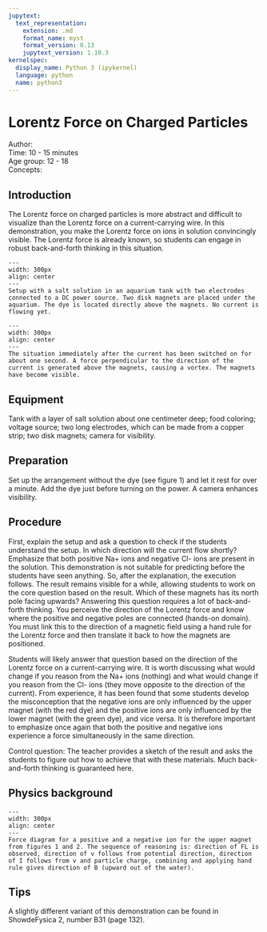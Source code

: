 ```yaml
---
jupytext:
  text_representation:
    extension: .md
    format_name: myst
    format_version: 0.13
    jupytext_version: 1.10.3
kernelspec:
  display_name: Python 3 (ipykernel)
  language: python
  name: python3
---
```


# Lorentz Force on Charged Particles


Author:     \
Time:	 10 - 15 minutes\
Age group:	12 - 18\
Concepts:	

## Introduction
The Lorentz force on charged particles is more abstract and difficult to visualize than the Lorentz force on a current-carrying wire. In this demonstration, you make the Lorentz force on ions in solution convincingly visible. The Lorentz force is already known, so students can engage in robust back-and-forth thinking in this situation.

```{image} dm84_figure1.jpg
---
width: 300px
align: center 
---
Setup with a salt solution in an aquarium tank with two electrodes connected to a DC power source. Two disk magnets are placed under the aquarium. The dye is located directly above the magnets. No current is flowing yet.
```



```{image} dm84_figure2.jpg
---
width: 300px
align: center 
---
The situation immediately after the current has been switched on for about one second. A force perpendicular to the direction of the current is generated above the magnets, causing a vortex. The magnets have become visible.
```


## Equipment
Tank with a layer of salt solution about one centimeter deep; food coloring; voltage source; two long electrodes, which can be made from a copper strip; two disk magnets; camera for visibility.

## Preparation
Set up the arrangement without the dye (see figure 1) and let it rest for over a minute. Add the dye just before turning on the power. A camera enhances visibility.

## Procedure
First, explain the setup and ask a question to check if the students understand the setup. In which direction will the current flow shortly? Emphasize that both positive Na+ ions and negative Cl- ions are present in the solution.
This demonstration is not suitable for predicting before the students have seen anything. So, after the explanation, the execution follows. The result remains visible for a while, allowing students to work on the core question based on the result. Which of these magnets has its north pole facing upwards?
Answering this question requires a lot of back-and-forth thinking. You perceive the direction of the Lorentz force and know where the positive and negative poles are connected (hands-on domain). You must link this to the direction of a magnetic field using a hand rule for the Lorentz force and then translate it back to how the magnets are positioned.

Students will likely answer that question based on the direction of the Lorentz force on a current-carrying wire. It is worth discussing what would change if you reason from the Na+ ions (nothing) and what would change if you reason from the Cl- ions (they move opposite to the direction of the current). From experience, it has been found that some students develop the misconception that the negative ions are only influenced by the upper magnet (with the red dye) and the positive ions are only influenced by the lower magnet (with the green dye), and vice versa. It is therefore important to emphasize once again that both the positive and negative ions experience a force simultaneously in the same direction.

Control question: The teacher provides a sketch of the result and asks the students to figure out how to achieve that with these materials. Much back-and-forth thinking is guaranteed here.

## Physics background
```{image} dm84_figure3.PNG
---
width: 300px
align: center 
---
Force diagram for a positive and a negative ion for the upper magnet from figures 1 and 2. The sequence of reasoning is: direction of FL is observed, direction of v follows from potential direction, direction of I follows from v and particle charge, combining and applying hand rule gives direction of B (upward out of the water).
```


## Tips
A slightly different variant of this demonstration can be found in ShowdeFysica 2, number B31 (page 132).
